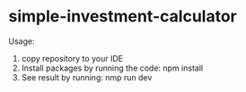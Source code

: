 # simple-investment-calculator
Usage:
1. copy repository to your IDE
2. Install packages by running the code: npm install
3. See result by running: nmp run dev
